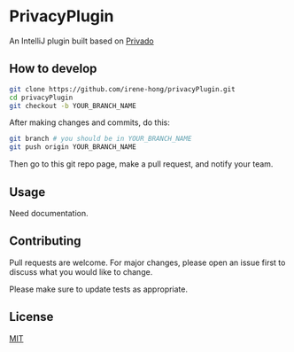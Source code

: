 # PrivacyPlugin

An IntelliJ plugin built based on [Privado](https://github.com/Privado-Inc/privado)
## How to develop

```bash
git clone https://github.com/irene-hong/privacyPlugin.git
cd privacyPlugin
git checkout -b YOUR_BRANCH_NAME
```
After making changes and commits, do this:
```bash
git branch # you should be in YOUR_BRANCH_NAME
git push origin YOUR_BRANCH_NAME
```
Then go to this git repo page, make a pull request, and notify your team.

## Usage
Need documentation.


## Contributing

Pull requests are welcome. For major changes, please open an issue first
to discuss what you would like to change.

Please make sure to update tests as appropriate.

## License

[MIT](https://choosealicense.com/licenses/mit/)